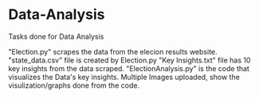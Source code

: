 # Data-Analysis
Tasks done for Data Analysis

"Election.py" scrapes the data from the elecion results website.
"state_data.csv" file is created by Election.py
"Key Insights.txt" file has 10 key insights from the data scraped.
"ElectionAnalysis.py" is the code that visualizes the Data's key insights.
Multiple Images uploaded, show the visulization/graphs done from the code.
